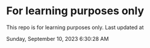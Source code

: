 # For learning purposes only
This repo is for learning purposes only.
Last updated at

Sunday, September 10, 2023 6:30:28 AM

